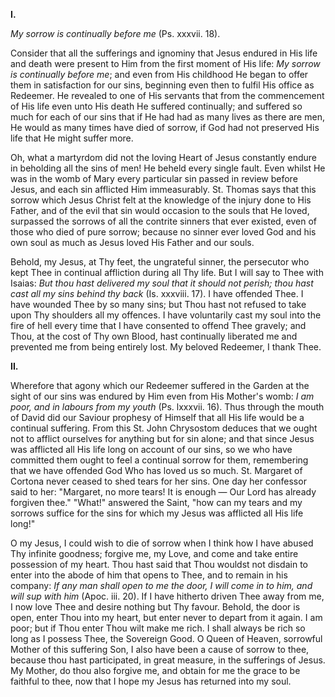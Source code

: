 
**I\.**

*My sorrow is continually before me* (Ps. xxxvii. 18).

Consider that all the sufferings and ignominy that Jesus endured in His life and death were present to Him from the first moment of His life: *My sorrow is continually before me*; and even from His childhood He began to offer them in satisfaction for our sins, beginning even then to fulfil His office as Redeemer. He revealed to one of His servants that from the commencement of His life even unto His death He suffered continually; and suffered so much for each of our sins that if He had had as many lives as there are men, He would as many times have died of sorrow, if God had not preserved His life that He might suffer more.

Oh, what a martyrdom did not the loving Heart of Jesus constantly endure in beholding all the sins of men! He beheld every single fault. Even whilst He was in the womb of Mary every particular sin passed in review before Jesus, and each sin afflicted Him immeasurably. St. Thomas says that this sorrow which Jesus Christ felt at the knowledge of the injury done to His Father, and of the evil that sin would occasion to the souls that He loved, surpassed the sorrows of all the contrite sinners that ever existed, even of those who died of pure sorrow; because no sinner ever loved God and his own soul as much as Jesus loved His Father and our souls.

Behold, my Jesus, at Thy feet, the ungrateful sinner, the persecutor who kept Thee in continual affliction during all Thy life. But I will say to Thee with Isaias: *But thou hast delivered my soul that it should not perish; thou hast cast all my sins behind thy back* (Is. xxxviii. 17). I have offended Thee. I have wounded Thee by so many sins; but Thou hast not refused to take upon Thy shoulders all my offences. I have voluntarily cast my soul into the fire of hell every time that I have consented to offend Thee gravely; and Thou, at the cost of Thy own Blood, hast continually liberated me and prevented me from being entirely lost. My beloved Redeemer, I thank Thee.

**II\.**

Wherefore that agony which our Redeemer suffered in the Garden at the sight of our sins was endured by Him even from His Mother\'s womb: *I am poor, and in labours from my youth* (Ps. lxxxvii. 16). Thus through the mouth of David did our Saviour prophesy of Himself that all His life would be a continual suffering. From this St. John Chrysostom deduces that we ought not to afflict ourselves for anything but for sin alone; and that since Jesus was afflicted all His life long on account of our sins, so we who have committed them ought to feel a continual sorrow for them, remembering that we have offended God Who has loved us so much. St. Margaret of Cortona never ceased to shed tears for her sins. One day her confessor said to her: \"Margaret, no more tears! It is enough — Our Lord has already forgiven thee.\" \"What!\" answered the Saint, \"how can my tears and my sorrows suffice for the sins for which my Jesus was afflicted all His life long!\"

O my Jesus, I could wish to die of sorrow when I think how I have abused Thy infinite goodness; forgive me, my Love, and come and take entire possession of my heart. Thou hast said that Thou wouldst not disdain to enter into the abode of him that opens to Thee, and to remain in his company: *If any man shall open to me the door, I will come in to him, and will sup with him* (Apoc. iii. 20). If I have hitherto driven Thee away from me, I now love Thee and desire nothing but Thy favour. Behold, the door is open, enter Thou into my heart, but enter never to depart from it again. I am poor; but if Thou enter Thou wilt make me rich. I shall always be rich so long as I possess Thee, the Sovereign Good. O Queen of Heaven, sorrowful Mother of this suffering Son, I also have been a cause of sorrow to thee, because thou hast participated, in great measure, in the sufferings of Jesus. My Mother, do thou also forgive me, and obtain for me the grace to be faithful to thee, now that I hope my Jesus has returned into my soul.

